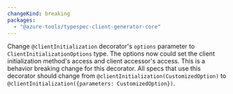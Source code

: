 ```yaml
---
changeKind: breaking
packages:
  - "@azure-tools/typespec-client-generator-core"
---
```


Change `@clientInitialization` decorator's `options` parameter to `ClientInitializationOptions` type. The options now could set the client initialization method's access and client accessor's access. This is a behavior breaking change for this decorator. All specs that use this decorator should change from `@clientInitialization(CustomizedOption)` to `@clientInitialization({parameters: CustomizedOption})`.